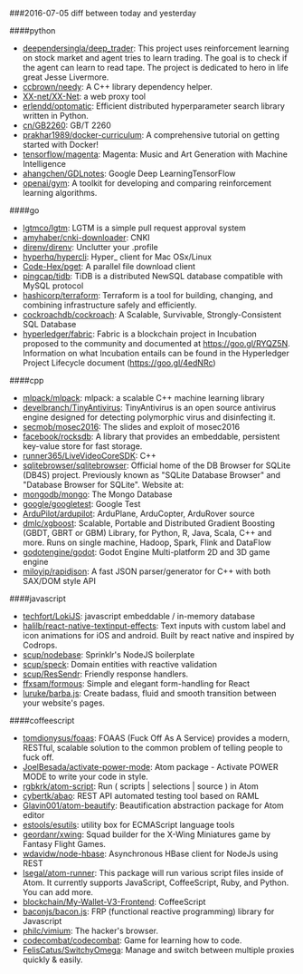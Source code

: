 ###2016-07-05
diff between today and yesterday

####python
* [deependersingla/deep_trader](https://github.com/deependersingla/deep_trader): This project uses reinforcement learning on stock market and agent tries to learn trading. The goal is to check if the agent can learn to read tape. The project is dedicated to hero in life great Jesse Livermore.
* [ccbrown/needy](https://github.com/ccbrown/needy): A C++ library dependency helper.
* [XX-net/XX-Net](https://github.com/XX-net/XX-Net): a web proxy tool
* [erlendd/optomatic](https://github.com/erlendd/optomatic): Efficient distributed hyperparameter search library written in Python.
* [cn/GB2260](https://github.com/cn/GB2260):  GB/T 2260 
* [prakhar1989/docker-curriculum](https://github.com/prakhar1989/docker-curriculum):  A comprehensive tutorial on getting started with Docker!
* [tensorflow/magenta](https://github.com/tensorflow/magenta): Magenta: Music and Art Generation with Machine Intelligence
* [ahangchen/GDLnotes](https://github.com/ahangchen/GDLnotes): Google Deep LearningTensorFlow
* [openai/gym](https://github.com/openai/gym): A toolkit for developing and comparing reinforcement learning algorithms.

####go
* [lgtmco/lgtm](https://github.com/lgtmco/lgtm): LGTM is a simple pull request approval system
* [amyhaber/cnki-downloader](https://github.com/amyhaber/cnki-downloader): CNKI
* [direnv/direnv](https://github.com/direnv/direnv): Unclutter your .profile
* [hyperhq/hypercli](https://github.com/hyperhq/hypercli): Hyper_ client for Mac OSx/Linux
* [Code-Hex/pget](https://github.com/Code-Hex/pget): A parallel file download client
* [pingcap/tidb](https://github.com/pingcap/tidb): TiDB is a distributed NewSQL database compatible with MySQL protocol
* [hashicorp/terraform](https://github.com/hashicorp/terraform): Terraform is a tool for building, changing, and combining infrastructure safely and efficiently.
* [cockroachdb/cockroach](https://github.com/cockroachdb/cockroach): A Scalable, Survivable, Strongly-Consistent SQL Database
* [hyperledger/fabric](https://github.com/hyperledger/fabric): Fabric is a blockchain project in Incubation proposed to the community and documented at https://goo.gl/RYQZ5N. Information on what Incubation entails can be found in the Hyperledger Project Lifecycle document (https://goo.gl/4edNRc)

####cpp
* [mlpack/mlpack](https://github.com/mlpack/mlpack): mlpack: a scalable C++ machine learning library
* [develbranch/TinyAntivirus](https://github.com/develbranch/TinyAntivirus): TinyAntivirus is an open source antivirus engine designed for detecting polymorphic virus and disinfecting it.
* [secmob/mosec2016](https://github.com/secmob/mosec2016): The slides and exploit of mosec2016
* [facebook/rocksdb](https://github.com/facebook/rocksdb): A library that provides an embeddable, persistent key-value store for fast storage.
* [runner365/LiveVideoCoreSDK](https://github.com/runner365/LiveVideoCoreSDK): C++
* [sqlitebrowser/sqlitebrowser](https://github.com/sqlitebrowser/sqlitebrowser): Official home of the DB Browser for SQLite (DB4S) project. Previously known as "SQLite Database Browser" and "Database Browser for SQLite". Website at:
* [mongodb/mongo](https://github.com/mongodb/mongo): The Mongo Database
* [google/googletest](https://github.com/google/googletest): Google Test
* [ArduPilot/ardupilot](https://github.com/ArduPilot/ardupilot): ArduPlane, ArduCopter, ArduRover source
* [dmlc/xgboost](https://github.com/dmlc/xgboost): Scalable, Portable and Distributed Gradient Boosting (GBDT, GBRT or GBM) Library, for Python, R, Java, Scala, C++ and more. Runs on single machine, Hadoop, Spark, Flink and DataFlow
* [godotengine/godot](https://github.com/godotengine/godot): Godot Engine  Multi-platform 2D and 3D game engine
* [miloyip/rapidjson](https://github.com/miloyip/rapidjson): A fast JSON parser/generator for C++ with both SAX/DOM style API

####javascript
* [techfort/LokiJS](https://github.com/techfort/LokiJS): javascript embeddable / in-memory database
* [halilb/react-native-textinput-effects](https://github.com/halilb/react-native-textinput-effects): Text inputs with custom label and icon animations for iOS and android. Built by react native and inspired by Codrops.
* [scup/nodebase](https://github.com/scup/nodebase): Sprinklr's NodeJS boilerplate
* [scup/speck](https://github.com/scup/speck): Domain entities with reactive validation
* [scup/ResSendr](https://github.com/scup/ResSendr): Friendly response handlers.
* [ffxsam/formous](https://github.com/ffxsam/formous): Simple and elegant form-handling for React
* [luruke/barba.js](https://github.com/luruke/barba.js): Create badass, fluid and smooth transition between your website's pages.

####coffeescript
* [tomdionysus/foaas](https://github.com/tomdionysus/foaas): FOAAS (Fuck Off As A Service) provides a modern, RESTful, scalable solution to the common problem of telling people to fuck off.
* [JoelBesada/activate-power-mode](https://github.com/JoelBesada/activate-power-mode): Atom package - Activate POWER MODE to write your code in style.
* [rgbkrk/atom-script](https://github.com/rgbkrk/atom-script):  Run ( scripts | selections | source ) in Atom
* [cybertk/abao](https://github.com/cybertk/abao): REST API automated testing tool based on RAML
* [Glavin001/atom-beautify](https://github.com/Glavin001/atom-beautify):  Beautification abstraction package for Atom editor
* [estools/esutils](https://github.com/estools/esutils): utility box for ECMAScript language tools
* [geordanr/xwing](https://github.com/geordanr/xwing): Squad builder for the X-Wing Miniatures game by Fantasy Flight Games.
* [wdavidw/node-hbase](https://github.com/wdavidw/node-hbase): Asynchronous HBase client for NodeJs using REST
* [lsegal/atom-runner](https://github.com/lsegal/atom-runner): This package will run various script files inside of Atom. It currently supports JavaScript, CoffeeScript, Ruby, and Python. You can add more.
* [blockchain/My-Wallet-V3-Frontend](https://github.com/blockchain/My-Wallet-V3-Frontend): CoffeeScript
* [baconjs/bacon.js](https://github.com/baconjs/bacon.js): FRP (functional reactive programming) library for Javascript
* [philc/vimium](https://github.com/philc/vimium): The hacker's browser.
* [codecombat/codecombat](https://github.com/codecombat/codecombat): Game for learning how to code.
* [FelisCatus/SwitchyOmega](https://github.com/FelisCatus/SwitchyOmega): Manage and switch between multiple proxies quickly & easily.
